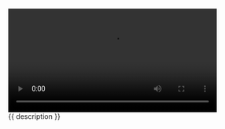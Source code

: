 <figure class="image">
    <video width="100%" controls>
        <source src="{{ url }}">
    </video>
    <figcaption>{{ description }}</figcaption>
</figure>